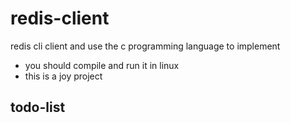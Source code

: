 # redis-client
redis cli client and use the c programming language to implement
- you should compile and run it in linux
- this is a joy project

## todo-list
